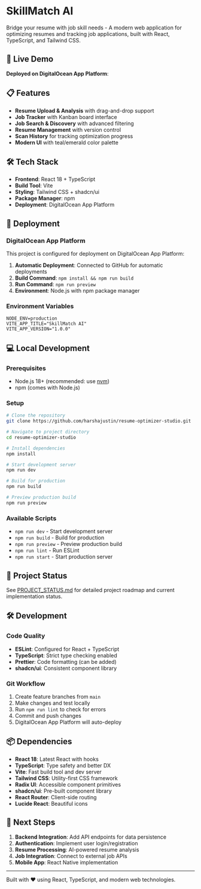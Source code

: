 # SkillMatch AI

Bridge your resume with job skill needs - A modern web application for optimizing resumes and tracking job applications, built with React, TypeScript, and Tailwind CSS.

## 🚀 Live Demo
**Deployed on DigitalOcean App Platform**: 
## 📋 Features
- **Resume Upload & Analysis** with drag-and-drop support
- **Job Tracker** with Kanban board interface
- **Job Search & Discovery** with advanced filtering
- **Resume Management** with version control
- **Scan History** for tracking optimization progress
- **Modern UI** with teal/emerald color palette

## 🛠 Tech Stack
- **Frontend**: React 18 + TypeScript
- **Build Tool**: Vite
- **Styling**: Tailwind CSS + shadcn/ui
- **Package Manager**: npm
- **Deployment**: DigitalOcean App Platform

## 🚀 Deployment

### DigitalOcean App Platform
This project is configured for deployment on DigitalOcean App Platform:

1. **Automatic Deployment**: Connected to GitHub for automatic deployments
2. **Build Command**: `npm install && npm run build`
3. **Run Command**: `npm run preview`
4. **Environment**: Node.js with npm package manager

### Environment Variables
```env
NODE_ENV=production
VITE_APP_TITLE="SkillMatch AI"
VITE_APP_VERSION="1.0.0"
```

## 💻 Local Development

### Prerequisites
- Node.js 18+ (recommended: use [nvm](https://github.com/nvm-sh/nvm))
- npm (comes with Node.js)

### Setup

```sh
# Clone the repository
git clone https://github.com/harshajustin/resume-optimizer-studio.git

# Navigate to project directory
cd resume-optimizer-studio

# Install dependencies
npm install

# Start development server
npm run dev

# Build for production
npm run build

# Preview production build
npm run preview
```

### Available Scripts
- `npm run dev` - Start development server
- `npm run build` - Build for production
- `npm run preview` - Preview production build
- `npm run lint` - Run ESLint
- `npm run start` - Start production server

## 🎯 Project Status
See [PROJECT_STATUS.md](./PROJECT_STATUS.md) for detailed project roadmap and current implementation status.

## 🛠 Development

### Code Quality
- **ESLint**: Configured for React + TypeScript
- **TypeScript**: Strict type checking enabled
- **Prettier**: Code formatting (can be added)
- **shadcn/ui**: Consistent component library

### Git Workflow
1. Create feature branches from `main`
2. Make changes and test locally
3. Run `npm run lint` to check for errors
4. Commit and push changes
5. DigitalOcean App Platform will auto-deploy

## 📦 Dependencies
- **React 18**: Latest React with hooks
- **TypeScript**: Type safety and better DX
- **Vite**: Fast build tool and dev server
- **Tailwind CSS**: Utility-first CSS framework
- **Radix UI**: Accessible component primitives
- **shadcn/ui**: Pre-built component library
- **React Router**: Client-side routing
- **Lucide React**: Beautiful icons

## 🚀 Next Steps
1. **Backend Integration**: Add API endpoints for data persistence
2. **Authentication**: Implement user login/registration
3. **Resume Processing**: AI-powered resume analysis
4. **Job Integration**: Connect to external job APIs
5. **Mobile App**: React Native implementation

---

Built with ❤️ using React, TypeScript, and modern web technologies.
